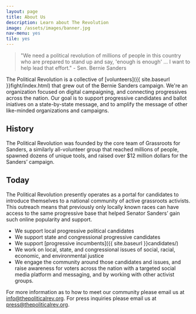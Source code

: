 ```yaml
---
layout: page
title: About Us
description: Learn about The Revolution
image: /assets/images/banner.jpg
nav-menu: yes
tile: yes
---
```


> "We need a political revolution of millions of people in this country who are prepared to stand up and say, 'enough is enough' ... I want to help lead that effort." - Sen. Bernie Sanders

The Political Revolution is a collective of [volunteers]({{ site.baseurl }}fight/index.html) that grew out of the Bernie Sanders campaign. We're an organization focused on digital campaigning, and connecting progressives across the nation. Our goal is to support progressive candidates and ballot iniatives on a state-by-state message, and to amplify the message of other like-minded organizations and campaigns.

## History

The Political Revolution was founded by the core team of Grassroots for Sanders, a similarly all-volunteer group that reached millions of people, spawned dozens of unique tools, and raised over $12 million dollars for the Sanders’ campaign.

## Today

The Political Revolution presently operates as a portal for candidates to introduce themselves to a national community of active grassroots activists. This outreach means that previously only locally known races can have access to the same progressive base that helped Senator Sanders’ gain such online popularity and support.

* We support local progressive political candidates
* We support state and congressional progressive candidates
* We support [progressive incumbents]({{ site.baseurl }}candidates/)
* We work on local, state, and congressional issues of social, racial, economic, and environmental justice
* We engage the community around those candidates and issues, and raise awareness for voters across the nation with a targeted social media platform and messaging, and by working with other activist groups.

For more information as to how to meet our community please email us at info@thepoliticalrev.org.
For press inquiries please email us at press@thepoliticalrev.org.
